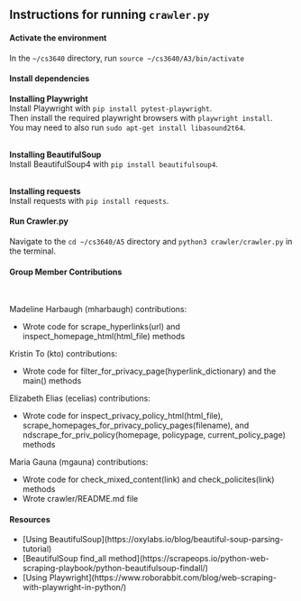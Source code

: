 <h2>Instructions for running <code>crawler.py</code></h2>

<h4>Activate the environment</h4> 
In the <code>~/cs3640</code> directory, run <code>source ~/cs3640/A3/bin/activate</code>

<h4>Install dependencies</h4> 
<strong>Installing Playwright</strong> <br>
Install Playwright with <code>pip install pytest-playwright</code>. <br>
Then install the required playwright browsers with <code>playwright install</code>. <br>
You may need to also run <code>sudo apt-get install libasound2t64</code>. <br> <br>

<strong>Installing BeautifulSoup</strong> <br>
Install BeautifulSoup4 with <code>pip install beautifulsoup4</code>. <br><br>

<strong>Installing requests</strong> <br>
Install requests with <code>pip install requests</code>. 

<h4>Run Crawler.py</h4> 
Navigate to the <code>cd ~/cs3640/A5</code> directory and <code>python3 crawler/crawler.py</code> in the terminal.

<h4><strong>Group Member Contributions</strong></h4><br>

Madeline Harbaugh (mharbaugh) contributions:<br>
<ul>
<li> Wrote code for scrape_hyperlinks(url) and inspect_homepage_html(html_file) methods
</ul>


Kristin To (kto) contributions:<br>
<ul>
<li> Wrote code for filter_for_privacy_page(hyperlink_dictionary) and the main() methods
</ul>


Elizabeth Elias (ecelias) contributions:<br>
<ul>
<li> Wrote code for inspect_privacy_policy_html(html_file), scrape_homepages_for_privacy_policy_pages(filename), and ndscrape_for_priv_policy(homepage, policypage, current_policy_page) methods
</ul>


Maria Gauna (mgauna) contributions:<br>
<ul>
<li> Wrote code for check_mixed_content(link) and check_policites(link) methods
<li> Wrote crawler/README.md file 
</ul>



<h4>Resources</h4>
<ul>
<li>[Using BeautifulSoup](https://oxylabs.io/blog/beautiful-soup-parsing-tutorial)
<li>[BeautifulSoup find_all method](https://scrapeops.io/python-web-scraping-playbook/python-beautifulsoup-findall/)
<li>[Using Playwright](https://www.roborabbit.com/blog/web-scraping-with-playwright-in-python/)
</ul>